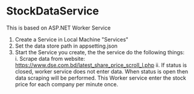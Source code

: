 # StockDataService
This is based on ASP.NET Worker Service
    
1. Create a Service in Local Machine "Services"  
2. Set the data store path in appsetting.json
3. Start the Service you create, the the service do the following things:   
        i. Scrape data from website: https://www.dse.com.bd/latest_share_price_scroll_l.php
        ii. If status is closed, worker service does not enter data. When status is open then data scraping will be performed.
            This Worker service enter the stock price for each company per minute once.
